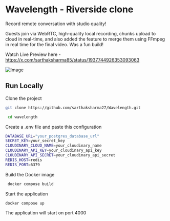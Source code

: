# Wavelength - Riverside clone

Record remote conversation with studio quality!

Guests join via WebRTC, high-quality local recording, chunks upload to cloud in real-time, and also added the feature to merge them using FFmpeg in real time for the final video. Was a fun build!



Watch Live Preview here - https://x.com/sarthaksharma85/status/1937744926353093063

![Image](https://github.com/user-attachments/assets/34921506-c451-485b-94fc-2e8ff890c674)

## Run Locally

Clone the project

```bash
git clone https://github.com/sarthaksharma27/Wavelength.git
```

```bash
 cd wavelength
 ```
 Create a .env file and paste this configuration

 ```bash
DATABASE_URL="your_postgres_database_url"
SECRET_KEY=your_secret_key
CLOUDINARY_CLOUD_NAME=your_cloudinary_name
CLOUDINARY_API_KEY=your_cloudinary_api_key
CLOUDINARY_API_SECRET=your_cloudinary_api_secret
REDIS_HOST=redis
REDIS_PORT=6379
```
Build the Docker image

```bash
 docker compose build
 ```

Start the application

```bash
docker compose up
```

The application will start on port 4000

